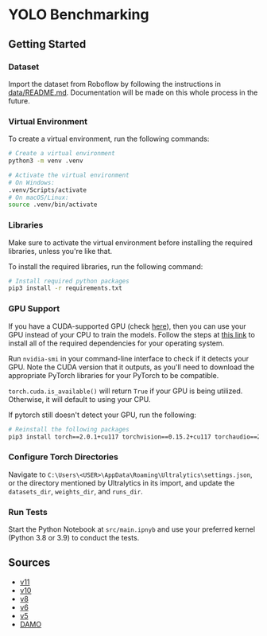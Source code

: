 # YOLO Benchmarking

## Getting Started

### Dataset

Import the dataset from Roboflow by following the instructions in [data/README.md](data/README.md). Documentation will be made on this whole process in the future.

### Virtual Environment

To create a virtual environment, run the following commands:

```bash
# Create a virtual environment
python3 -m venv .venv

# Activate the virtual environment
# On Windows:
.venv/Scripts/activate
# On macOS/Linux:
source .venv/bin/activate
```

### Libraries

Make sure to activate the virtual environment before installing the required libraries, unless you're like that.

To install the required libraries, run the following command:

```bash
# Install required python packages
pip3 install -r requirements.txt
```

### GPU Support

If you have a CUDA-supported GPU (check [here](https://developer.nvidia.com/cuda-gpus)), then you can use your GPU instead of your CPU to train the models. Follow the steps at [this link](https://www.digitalocean.com/community/tutorials/install-cuda-cudnn-for-gpu) to install all of the required dependencies for your operating system.

Run `nvidia-smi` in your command-line interface to check if it detects your GPU. Note the CUDA version that it outputs, as you'll need to download the appropriate PyTorch libraries for your PyTorch to be compatible.

`torch.cuda.is_available()` will return `True` if your GPU is being utilized. Otherwise, it will default to using your CPU.

If pytorch still doesn't detect your GPU, run the following:

```bash
# Reinstall the following packages
pip3 install torch==2.0.1+cu117 torchvision==0.15.2+cu117 torchaudio==2.0.2+cu117 --index-url https://download.pytorch.org/whl/cu117
```

### Configure Torch Directories

Navigate to `C:\Users\<USER>\AppData\Roaming\Ultralytics\settings.json`, or the directory mentioned by Ultralytics in its import, and update the `datasets_dir`, `weights_dir`, and `runs_dir`.

### Run Tests

Start the Python Notebook at `src/main.ipnyb` and use your preferred kernel (Python 3.8 or 3.9) to conduct the tests.

## Sources

- [v11](https://github.com/ultralytics/ultralytics)
- [v10](https://docs.ultralytics.com/models/yolov10/#performance)
- [v8](https://docs.ultralytics.com/models/yolov8/#performance-metrics)
- [v6](https://github.com/meituan/YOLOv6/releases)
- [v5](https://github.com/ultralytics/yolov5?tab=readme-ov-file)
- [DAMO](https://github.com/tinyvision/damo-yolo)
